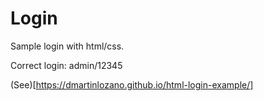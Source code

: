 # Login

Sample login with html/css.

Correct login: admin/12345

(See)[https://dmartinlozano.github.io/html-login-example/]

